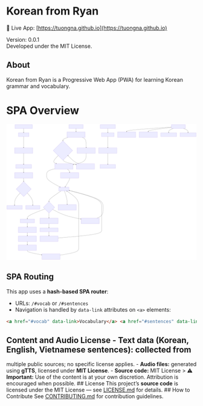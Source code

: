 # Korean from Ryan

🔗 Live App: [https://tuongna.github.io](https://tuongna.github.io)

Version: 0.0.1  
Developed under the MIT License.

## About

Korean from Ryan is a Progressive Web App (PWA) for learning Korean grammar and vocabulary.

# SPA Overview

![SPA Architecture](ARCHITECTURE-1.svg)

## SPA Routing

This app uses a **hash-based SPA router**:

-   URLs: `/#vocab` or `/#sentences`
-   Navigation is handled by `data-link` attributes on `<a>` elements:

```html
<a href="#vocab" data-link>Vocabulary</a> <a href="#sentences" data-link>Sentences</a>
```

## Content and Audio License - **Text data (Korean, English, Vietnamese sentences):** collected from

multiple public sources; no specific license applies. - **Audio files:** generated using **gTTS**,
licensed under **MIT License**. - **Source code:** MIT License > ⚠ **Important:** Use of the content
is at your own discretion. Attribution is encouraged when possible. ## License This project’s
**source code** is licensed under the MIT License — see [LICENSE.md](LICENSE.md) for details. ## How
to Contribute See [CONTRIBUTING.md](CONTRIBUTING.md) for contribution guidelines.
